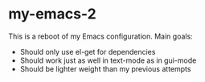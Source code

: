 # my-emacs-2

This is a reboot of my Emacs configuration. Main goals:

  - Should only use el-get for dependencies
  - Should work just as well in text-mode as in gui-mode
  - Should be lighter weight than my previous attempts
